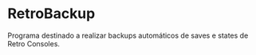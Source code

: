 # RetroBackup
Programa destinado a realizar backups automáticos de saves e states de Retro Consoles.
